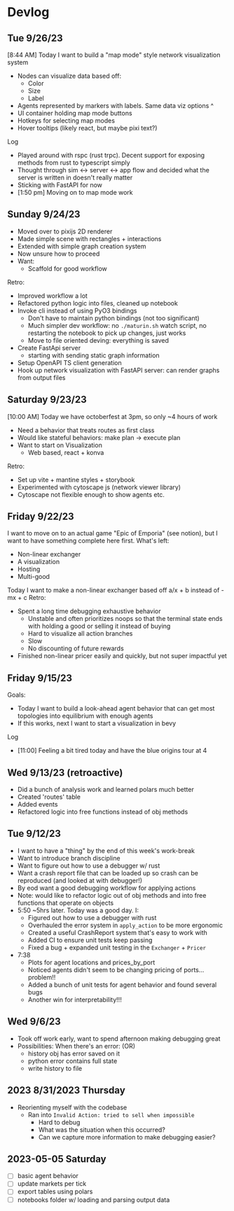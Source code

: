 # Devlog

## Tue 9/26/23
[8:44 AM] Today I want to build a "map mode" style network visualization system 
- Nodes can visualize data based off:
  - Color
  - Size
  - Label 
- Agents represented by markers with labels. Same data viz options ^
- UI container holding map mode buttons 
- Hotkeys for selecting map modes
- Hover tooltips (likely react, but maybe pixi text?)

Log
- Played around with rspc (rust trpc). Decent support for exposing methods from rust to typescript simply
- Thought through sim <-> server <-> app flow and decided what the server is written in doesn't really matter
- Sticking with FastAPI for now 
- [1:50 pm] Moving on to map mode work 


## Sunday 9/24/23
- Moved over to pixijs 2D renderer
- Made simple scene with rectangles + interactions
- Extended with simple graph creation system 
- Now unsure how to proceed
- Want: 
  - Scaffold for good workflow 

Retro:
- Improved workflow a lot
- Refactored python logic into files, cleaned up notebook
- Invoke cli instead of using PyO3 bindings 
  - Don't have to maintain python bindings (not too significant)
  - Much simpler dev workflow: no `./maturin.sh` watch script, no restarting the notebook to pick up changes, just works
  - Move to file oriented deving: everything is saved
- Create FastApi server 
  - starting with sending static graph information
- Setup OpenAPI TS client generation 
- Hook up network visualization with FastAPI server: can render graphs from output files 

## Saturday 9/23/23
[10:00 AM] Today we have octoberfest at 3pm, so only ~4 hours of work 
- Need a behavior that treats routes as first class
- Would like stateful behaviors: make plan -> execute plan
- Want to start on Visualization 
  - Web based, react + konva 

Retro:
- Set up vite + mantine styles + storybook
- Experimented with cytoscape js (network viewer library)
- Cytoscape not flexible enough to show agents etc. 

## Friday 9/22/23
I want to move on to an actual game "Epic of Emporia" (see notion), 
but I want to have something complete here first.
What's left:
- Non-linear exchanger
- A visualization
- Hosting 
- Multi-good 

Today I want to make a non-linear exchanger based off a/x + b instead of -mx + c
Retro:
- Spent a long time debugging exhaustive behavior
  - Unstable and often prioritizes noops so that the terminal state ends with holding a good or selling it instead of buying
  - Hard to visualize all action branches 
  - Slow 
  - No discounting of future rewards
- Finished non-linear pricer easily and quickly, but not super impactful yet  

## Friday 9/15/23
Goals:
- Today I want to build a look-ahead agent behavior that can get 
  most topologies into equilibrium with enough agents
- If this works, next I want to start a visualization in bevy

Log
- [11:00] Feeling a bit tired today and have the blue origins tour at 4

## Wed 9/13/23 (retroactive)
- Did a bunch of analysis work and learned polars much better
- Created 'routes' table
- Added events
- Refactored logic into free functions instead of obj methods

## Tue 9/12/23

- I want to have a "thing" by the end of this week's work-break
- Want to introduce branch discipline
- Want to figure out how to use a debugger w/ rust
- Want a crash report file that can be loaded up so crash can be reproduced (and looked at with debugger!)
- By eod want a good debugging workflow for applying actions
- Note: would like to refactor logic out of obj methods and into free
  functions that operate on objects
- 5:50 ~5hrs later. Today was a good day. I:
  - Figured out how to use a debugger with rust
  - Overhauled the error system in `apply_action` to be more ergonomic
  - Created a useful CrashReport system that's easy to work with
  - Added CI to ensure unit tests keep passing
  - Fixed a bug + expanded unit testing in the `Exchanger` + `Pricer`
- 7:38
  - Plots for agent locations and prices_by_port
  - Noticed agents didn't seem to be changing pricing of ports... problem!!
  - Added a bunch of unit tests for agent behavior and found several bugs
  - Another win for interpretability!!!

## Wed 9/6/23

- Took off work early, want to spend afternoon making debugging great
- Possibilities: When there's an error: (OR)
  - history obj has error saved on it
  - python error contains full state
  - write history to file

## 2023 8/31/2023 Thursday

- Reorienting myself with the codebase
  - Ran into `Invalid Action: tried to sell when impossible`
    - Hard to debug
    - What was the situation when this occurred?
    - Can we capture more information to make debugging easier?

## 2023-05-05 Saturday

- [ ] basic agent behavior
- [ ] update markets per tick
- [ ] export tables using polars
- [ ] notebooks folder w/ loading and parsing output data
